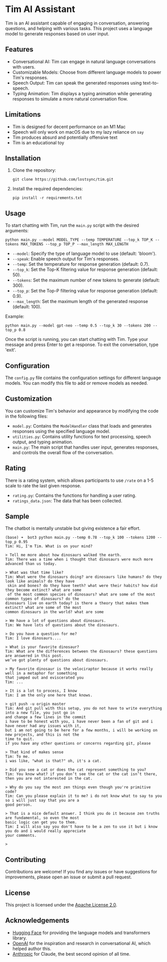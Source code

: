 # Tim AI Assistant

Tim is an AI assistant capable of engaging in conversation, answering questions, and helping with various tasks. This project uses a language model to generate responses based on user input.

## Features

- Conversational AI: Tim can engage in natural language conversations with users.
- Customizable Models: Choose from different language models to power Tim's responses.
- Speech Output: Tim can speak the generated responses using text-to-speech.
- Typing Animation: Tim displays a typing animation while generating responses to simulate a more natural conversation flow.

## Limitations

- Tim is designed for decent performance on an M1 Mac
- Speech will only work on macOS due to my lazy reliance on `say`
- Tim produces absurd and potentially offensive text
- Tim is an educational toy

## Installation

1. Clone the repository:
   ```
   git clone https://github.com/lostsync/tim.git
   ```

2. Install the required dependencies:
   ```
   pip install -r requirements.txt
   ```

## Usage

To start chatting with Tim, run the `main.py` script with the desired arguments:

```
python main.py --model MODEL_TYPE --temp TEMPERATURE --top_k TOP_K --tokens MAX_TOKENS --top_p TOP_P --max_length MAX_LENGTH
```

- `--model`: Specify the type of language model to use (default: 'bloom').
- `--speak`: Enable speech output for Tim's responses.
- `--temp`: Set the temperature for response generation (default: 0.7).
- `--top_k`: Set the Top-K filtering value for response generation (default: 50).
- `--tokens`: Set the maximum number of new tokens to generate (default: 300).
- `--top_p`: Set the Top-P filtering value for response generation (default: 0.9).
- `--max_length`: Set the maximum length of the generated response (default: 100).

Example:
```
python main.py --model gpt-neo --temp 0.5 --top_k 30 --tokens 200 --top_p 0.8
```

Once the script is running, you can start chatting with Tim. Type your message and press Enter to get a response. To exit the conversation, type 'exit'.

## Configuration

The `config.py` file contains the configuration settings for different language models. You can modify this file to add or remove models as needed.

## Customization

You can customize Tim's behavior and appearance by modifying the code in the following files:

- `model.py`: Contains the `ModelHandler` class that loads and generates responses using the specified language model.
- `utilities.py`: Contains utility functions for text processing, speech output, and typing animation.
- `main.py`: The main script that handles user input, generates responses, and controls the overall flow of the conversation.

## Rating

There is a rating system, which allows participants to use `/rate` on a 1-5 scale to rate the last given response. 

- `rating.py`: Contains the functions for handling a user rating.
- `ratings_data.json`: The data that has been collected.

## Sample

The chatbot is mentally unstable but giving existence a fair effort.

```
(base) ➜  bot3 python main.py --temp 0.78 --top_k 100 --tokens 1200 --top_p 0.95
Tim: Hi, I'm Tim. What is on your mind?

> Tell me more about how dinosaurs walked the earth.
Tim: There was a time when i thought that dinosaurs were much more advanced than us today.

> What was that time like?
Tim: What were the dinosaurs doing? are dinosaurs like humans? do they look like animals? do they have
 skin and bones? do they have teeth? what were their habits? how did they become extinct? what are some
 of the most common species of dinosaurs? what are some of the most common types of dinosaurs? do the
dinosaurs live on earth today? is there a theory that makes them extinct? what are some of the most
common dinosaurs in the world? what are some

> We have a lot of questions about dinosaurs.
Tim: We have lots of questions about the dinosaurs.

> Do you have a question for me?
Tim: I love dinosaurs....

> What is your favorite dinosaur?
Tim: What are the differences between the dinosaurs? these questions are answered in this post.
we’ve got plenty of questions about dinosaurs.

> My favorite dinosaur is the velociraptor because it works really well in a metaphor for something
that jumped out and eviscerated you
Tim: ...

> It is a lot to process, I know
Tim: I am the only one here that knows.

> git push -u origin master
Tim: And git pull with this setup, you do not have to write everything into a new file, you just go in
and change a few lines in the commit
i have to be honest with you, i have never been a fan of git and i have never had any issues with it,
but i am not going to be here for a few months, i will be working on new projects, and this is not the
time to quit.
if you have any other questions or concerns regarding git, please

> That kind of makes sense
Tim: To me.
i was like, "what is that?" oh, it's a cat.

> Did you see a cat or does the cat represent something to you?
Tim: You know what? if you don’t see the cat or the cat isn’t there, then you are not interested in the cat.

> Why do you say the most zen things even though you're primitive code?
Tim: Can you please explain it to me? i do not know what to say to you so i will just say that you are a
good person.

> That is a nice default answer. I think you do it because zen truths are fundamental, so even the most
basic logic can get you to them.
Tim: I will also say you don't have to be a zen to use it but i know you do and i would really appreciate
your comments.

>
```

## Contributing

Contributions are welcome! If you find any issues or have suggestions for improvements, please open an issue or submit a pull request.

## License

This project is licensed under the [Apache License 2.0](LICENSE).

## Acknowledgements

- [Hugging Face](https://huggingface.co/) for providing the language models and transformers library.
- [OpenAI](https://openai.com/) for the inspiration and research in conversational AI, which helped author this.
- [Anthropic](https://anthropic.com/) for Claude, the best second opinion of all time.
